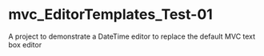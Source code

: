 # mvc_EditorTemplates_Test-01
A project to demonstrate a DateTime editor to replace the default MVC text box editor
